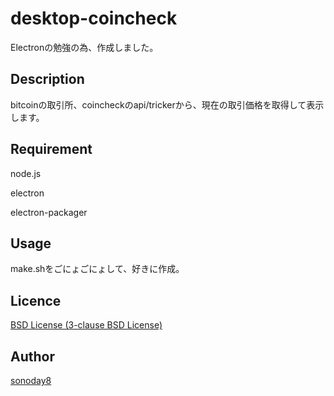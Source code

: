 desktop-coincheck
====

Electronの勉強の為、作成しました。

## Description
bitcoinの取引所、coincheckのapi/trickerから、現在の取引価格を取得して表示します。

## Requirement
 node.js
 
 electron 

 electron-packager
 
## Usage
make.shをごにょごにょして、好きに作成。

## Licence

[BSD License (3-clause BSD License)]()

## Author

[sonoday8](https://github.com/sonoday8)